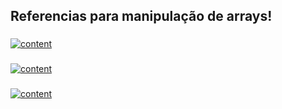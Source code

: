 ## Referencias para manipulação de arrays!
  ### <a href="https://medium.com/@viniciusdacal/javascript-array-map-filter-e-reduce-tr%C3%AAs-m%C3%A9todos-para-manipula%C3%A7%C3%A3o-de-arrays-3fa9aebaf7fe" target="_blank">
 <img align="center" src="https://img.shields.io/badge/-Medium/Artigo-05122A?style=flat&logo=medium" alt="content"/>
</a>

### <a href="https://developer.mozilla.org/pt-BR/docs/Web/JavaScript/Guide/Indexed_collections#array_object" target="_blank">
 <img align="center" src="https://img.shields.io/badge/-MDN/Artigo-05122A?style=flat&logo=javascript" alt="content"/>
</a>

### <a href="https://www.freecodecamp.org/news/javascript-map-reduce-and-filter-explained-with-examples/" target="_blank">
 <img align="center" src="https://img.shields.io/badge/-FreeCodeCamp-05122A?style=flat&logo=freecodecamp" alt="content"/>
</a>

##
